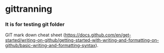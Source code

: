 # gittranning

### It is for testing git folder


GIT mark down cheat sheet (https://docs.github.com/en/get-started/writing-on-github/getting-started-with-writing-and-formatting-on-github/basic-writing-and-formatting-syntax).
